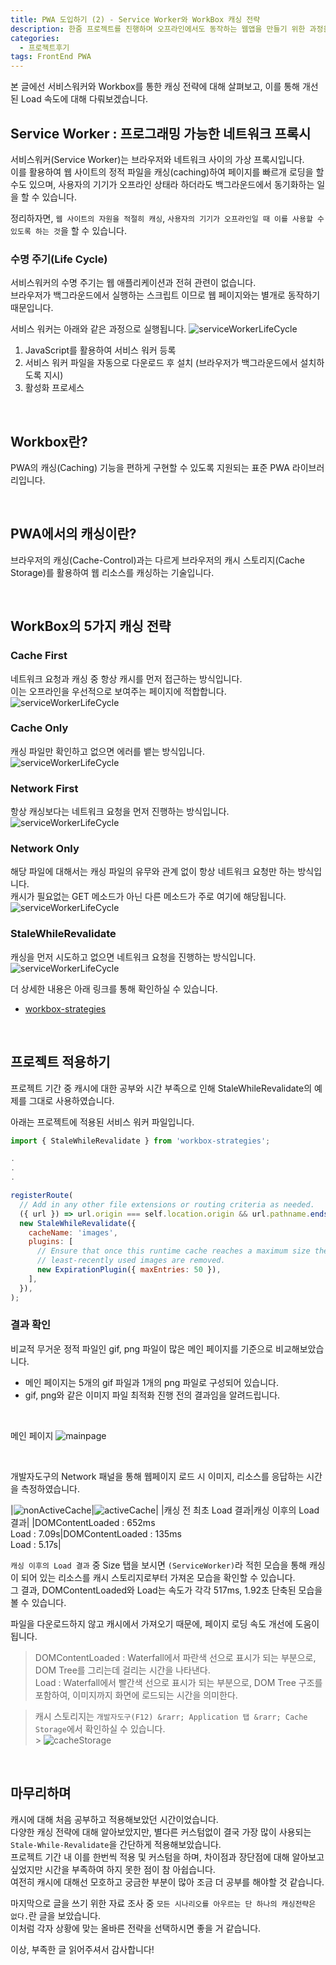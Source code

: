 ```yaml
---
title: PWA 도입하기 (2) - Service Worker와 WorkBox 캐싱 전략
description: 한줌 프로젝트를 진행하며 오프라인에서도 동작하는 웹앱을 만들기 위한 과정을 서술합니다.
categories:
  - 프로젝트후기
tags: FrontEnd PWA
---
```


본 글에선 서비스워커와 Workbox를 통한 캐싱 전략에 대해 살펴보고, 이를 통해 개선된 Load 속도에 대해 다뤄보겠습니다.

## Service Worker : 프로그래밍 가능한 네트워크 프록시

서비스워커(Service Worker)는 브라우저와 네트워크 사이의 가상 프록시입니다. <br>
이를 활용하여 웹 사이트의 정적 파일을 캐싱(caching)하여 페이지를 빠르개 로딩을 할 수도 있으며,
사용자의 기기가 오프라인 상태라 하더라도 백그라운드에서 동기화하는 일을 할 수 있습니다.

정리하자면, `웹 사이트의 자원을 적절히 캐싱`, `사용자의 기기가 오프라인일 때 이를 사용할 수 있도록 하는 것`을 할 수 있습니다.

### 수명 주기(Life Cycle)

서비스워커의 수명 주기는 웹 애플리케이션과 전혀 관련이 없습니다. <br>
브라우저가 백그라운드에서 실행하는 스크립트 이므로 웹 페이지와는 별개로 동작하기 때문입니다.

서비스 워커는 아래와 같은 과정으로 실행됩니다.
![serviceWorkerLifeCycle](/img/Caching/PWA_serviceWorker_LifeCycle.png)

1. JavaScript를 활용하여 서비스 워커 등록
2. 서비스 워커 파일을 자동으로 다운로드 후 설치 (브라우저가 백그라운드에서 설치하도록 지시)
3. 활성화 프로세스

<br>

## Workbox란?

PWA의 캐싱(Caching) 기능을 편하게 구현할 수 있도록 지원되는 표준 PWA 라이브러리입니다.

<br>

## PWA에서의 캐싱이란?

브라우저의 캐싱(Cache-Control)과는 다르게 브라우저의 캐시 스토리지(Cache Storage)를 활용하여 웹 리소스를 캐싱하는 기술입니다.

<br>

## WorkBox의 5가지 캐싱 전략

### Cache First

네트워크 요청과 캐싱 중 항상 캐시를 먼저 접근하는 방식입니다. <br>
이는 오프라인을 우선적으로 보여주는 페이지에 적합합니다.
![serviceWorkerLifeCycle](/img/Caching/Caching_cacheFirst.png)

### Cache Only

캐싱 파일만 확인하고 없으면 에러를 뱉는 방식입니다. <br>
![serviceWorkerLifeCycle](/img/Caching/Caching_cacheOnly.png)

### Network First

항상 캐싱보다는 네트워크 요청을 먼저 진행하는 방식입니다. <br>
![serviceWorkerLifeCycle](/img/Caching/Caching_networkFirst.png)

### Network Only

해당 파일에 대해서는 캐싱 파일의 유무와 관계 없이 항상 네트워크 요청만 하는 방식입니다. <br>
캐시가 필요없는 GET 메소드가 아닌 다른 메소드가 주로 여기에 해당됩니다.
![serviceWorkerLifeCycle](/img/Caching/Caching_networkOnly.png)

### StaleWhileRevalidate

캐싱을 먼저 시도하고 없으면 네트워크 요청을 진행하는 방식입니다. <br>
![serviceWorkerLifeCycle](/img/Caching/Caching_staleWhileRevalidate.png)

더 상세한 내용은 아래 링크를 통해 확인하실 수 있습니다.

- [workbox-strategies](https://developer.chrome.com/docs/workbox/reference/workbox-strategies/)

<br>

## 프로젝트 적용하기

프로젝트 기간 중 캐시에 대한 공부와 시간 부족으로 인해 StaleWhileRevalidate의 예제를 그대로 사용하였습니다.

아래는 프로젝트에 적용된 서비스 워커 파일입니다.

```javascript
import { StaleWhileRevalidate } from 'workbox-strategies';

.
.
.

registerRoute(
  // Add in any other file extensions or routing criteria as needed.
  ({ url }) => url.origin === self.location.origin && url.pathname.endsWith('.png'), // Customize thisY strategy as needed, e.g., by changing to CacheFirst.
  new StaleWhileRevalidate({
    cacheName: 'images',
    plugins: [
      // Ensure that once this runtime cache reaches a maximum size the
      // least-recently used images are removed.
      new ExpirationPlugin({ maxEntries: 50 }),
    ],
  }),
);
```

### 결과 확인

비교적 무거운 정적 파일인 gif, png 파일이 많은 메인 페이지를 기준으로 비교해보았습니다. <br>

- 메인 페이지는 5개의 gif 파일과 1개의 png 파일로 구성되어 있습니다.
- gif, png와 같은 이미지 파일 최적화 진행 전의 결과임을 알려드립니다.

<br>

메인 페이지
![mainpage](/img/Caching/Caching_mainpage.gif)

<br>

개발자도구의 Network 패널을 통해 웹페이지 로드 시 이미지, 리소스를 응답하는 시간을 측정하였습니다.

|![nonActiveCache](/img/Caching/Caching_서비스워커비활성화_long.png)|![activeCache](/img/Caching/Caching_서비스워커활성화_long.png)|
|캐싱 전 최초 Load 결과|캐싱 이후의 Load 결과|
|DOMContentLoaded : 652ms <br> Load : 7.09s|DOMContentLoaded : 135ms <br> Load : 5.17s|

`캐싱 이후의 Load 결과` 중 Size 탭을 보시면 `(ServiceWorker)`라 적힌 모습을 통해 캐싱이 되어 있는 리소스를 캐시 스토리지로부터 가져온 모습을 확인할 수 있습니다. <br>
그 결과, DOMContentLoaded와 Load는 속도가 각각 517ms, 1.92초 단축된 모습을 볼 수 있습니다.

파일을 다운로드하지 않고 캐시에서 가져오기 때문에, 페이지 로딩 속도 개선에 도움이 됩니다.

> DOMContentLoaded : Waterfall에서 파란색 선으로 표시가 되는 부분으로, DOM Tree를 그리는데 걸리는 시간을 나타낸다. <br>
> Load : Waterfall에서 빨간색 선으로 표시가 되는 부분으로, DOM Tree 구조를 포함하여, 이미지까지 화면에 로드되는 시간을 의미한다.

> 캐시 스토리지는 `개발자도구(F12) &rarr; Application 탭 &rarr; Cache Storage`에서 확인하실 수 있습니다. <br> > ![cacheStorage](/img/Caching/Caching_cacheStorage.png)

<br>

## 마무리하며

캐시에 대해 처음 공부하고 적용해보았던 시간이었습니다. <br>
다양한 캐싱 전략에 대해 알아보았지만, 별다른 커스텀없이 결국 가장 많이 사용되는 `Stale-While-Revalidate`을 간단하게 적용해보았습니다. <br>
프로젝트 기간 내 이를 한번씩 적용 및 커스텀을 하며, 차이점과 장단점에 대해 알아보고 싶었지만 시간을 부족하여 하지 못한 점이 참 아쉽습니다. <br>
여전히 캐시에 대해선 모호하고 궁금한 부분이 많아 조금 더 공부를 해야할 것 같습니다. <br>

마지막으로 글을 쓰기 위한 자료 조사 중 `모든 시나리오를 아우르는 단 하나의 캐싱전략은 없다.`란 글을 보았습니다. <br>
이처럼 각자 상황에 맞는 올바른 전략을 선택하시면 좋을 거 같습니다. <br>

이상, 부족한 글 읽어주셔서 감사합니다!
